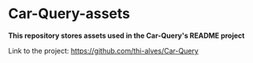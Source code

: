 # Car-Query-assets

<strong>This repository stores assets used in the Car-Query's README project</strong>
<p>Link to the project: <a href="https://github.com/thi-alves/Car-Query">https://github.com/thi-alves/Car-Query</a></p>